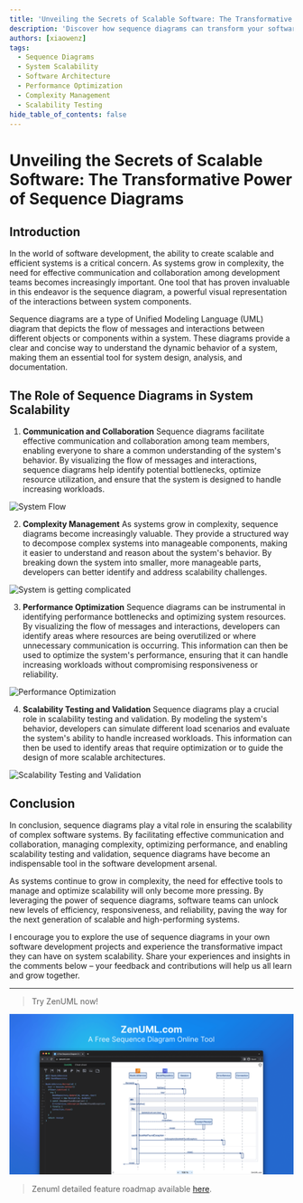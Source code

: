 ```yaml
---
title: 'Unveiling the Secrets of Scalable Software: The Transformative Power of Sequence Diagrams'
description: 'Discover how sequence diagrams can transform your software system scalability. Explore the role of sequence diagrams in communication, complexity management, performance optimization, and scalability testing. Learn how to unlock the power of sequence diagrams for building high-performing, scalable systems.'
authors: [xiaowenz]
tags:
  - Sequence Diagrams
  - System Scalability
  - Software Architecture
  - Performance Optimization
  - Complexity Management
  - Scalability Testing
hide_table_of_contents: false
---
```


# Unveiling the Secrets of Scalable Software: The Transformative Power of Sequence Diagrams

## Introduction

In the world of software development, the ability to create scalable and efficient systems is a critical concern. As systems grow in complexity, the need for effective communication and collaboration among development teams becomes increasingly important. One tool that has proven invaluable in this endeavor is the sequence diagram, a powerful visual representation of the interactions between system components.

Sequence diagrams are a type of Unified Modeling Language (UML) diagram that depicts the flow of messages and interactions between different objects or components within a system. These diagrams provide a clear and concise way to understand the dynamic behavior of a system, making them an essential tool for system design, analysis, and documentation.

<!-- truncate -->

## The Role of Sequence Diagrams in System Scalability

1. **Communication and Collaboration**
   Sequence diagrams facilitate effective communication and collaboration among team members, enabling everyone to share a common understanding of the system's behavior. By visualizing the flow of messages and interactions, sequence diagrams help identify potential bottlenecks, optimize resource utilization, and ensure that the system is designed to handle increasing workloads.

![System Flow](https://cdn.sa.net/2024/05/29/GE5O6JVFT2dXzMD.png)

2. **Complexity Management**
   As systems grow in complexity, sequence diagrams become increasingly valuable. They provide a structured way to decompose complex systems into manageable components, making it easier to understand and reason about the system's behavior. By breaking down the system into smaller, more manageable parts, developers can better identify and address scalability challenges.

![System is getting complicated](https://cdn.sa.net/2024/05/29/486pErPYf2jHmKo.png)

3. **Performance Optimization**
   Sequence diagrams can be instrumental in identifying performance bottlenecks and optimizing system resources. By visualizing the flow of messages and interactions, developers can identify areas where resources are being overutilized or where unnecessary communication is occurring. This information can then be used to optimize the system's performance, ensuring that it can handle increasing workloads without compromising responsiveness or reliability.

![Performance Optimization](https://cdn.sa.net/2024/05/29/S5A9kJa8GolrFXu.png)

4. **Scalability Testing and Validation**
   Sequence diagrams play a crucial role in scalability testing and validation. By modeling the system's behavior, developers can simulate different load scenarios and evaluate the system's ability to handle increased workloads. This information can then be used to identify areas that require optimization or to guide the design of more scalable architectures.

![Scalability Testing and Validation](https://cdn.sa.net/2024/05/29/DkqbQC3RKx4pENJ.png)

## Conclusion

In conclusion, sequence diagrams play a vital role in ensuring the scalability of complex software systems. By facilitating effective communication and collaboration, managing complexity, optimizing performance, and enabling scalability testing and validation, sequence diagrams have become an indispensable tool in the software development arsenal.

As systems continue to grow in complexity, the need for effective tools to manage and optimize scalability will only become more pressing. By leveraging the power of sequence diagrams, software teams can unlock new levels of efficiency, responsiveness, and reliability, paving the way for the next generation of scalable and high-performing systems.

I encourage you to explore the use of sequence diagrams in your own software development projects and experience the transformative impact they can have on system scalability. Share your experiences and insights in the comments below – your feedback and contributions will help us all learn and grow together.

---

> Try ZenUML now!

[![ZenUML: The Best Diagram Plugin for Confluence](../../static/img/og-image.png)](https://app.zenuml.com)

> Zenuml detailed feature roadmap available [here](/roadmap).
